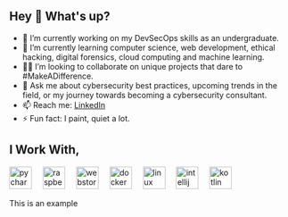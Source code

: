 ## Hey 👋 What's up?

- 🧠 I’m currently working on my DevSecOps skills as an undergraduate.
- 🌱 I’m currently learning computer science, web development, ethical hacking, digital forensics, cloud computing and machine learning.
- 🧑‍💻 I’m looking to collaborate on unique projects that dare to #MakeADifference.
- 💬 Ask me about cybersecurity best practices, upcoming trends in the field, or my journey towards becoming a cybersecurity consultant.
- 📫 Reach me: <a href="https://www.linkedin.com/in/seventyclubs">LinkedIn</a>
- ⚡ Fun fact: I paint, quiet a lot.


<h2 align="left">I Work With,</h2>
<div align="left">
  <img src="https://cdn.jsdelivr.net/gh/devicons/devicon/icons/pycharm/pycharm-original.svg" height="40" alt="pycharm logo"  />
  <img width="12" />
  <img src="https://cdn.jsdelivr.net/gh/devicons/devicon/icons/raspberrypi/raspberrypi-original.svg" height="40" alt="raspberrypi logo"  />
  <img width="12" />
  <img src="https://cdn.jsdelivr.net/gh/devicons/devicon/icons/webstorm/webstorm-original.svg" height="40" alt="webstorm logo"  />
  <img width="12" />
  <img src="https://skillicons.dev/icons?i=docker" height="40" alt="docker logo"  />
  <img width="12" />
  <img src="https://cdn.jsdelivr.net/gh/devicons/devicon/icons/linux/linux-original.svg" height="40" alt="linux logo"  />
  <img width="12" />
  <img src="https://cdn.jsdelivr.net/gh/devicons/devicon/icons/intellij/intellij-original.svg" height="40" alt="intellij logo"  />
  <img width="12" />
  <img src="https://cdn.jsdelivr.net/gh/devicons/devicon/icons/kotlin/kotlin-original.svg" height="40" alt="kotlin logo"  />
</div>

This is an example
